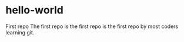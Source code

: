 # hello-world
First repo
The first repo is the first repo is the first repo by most coders learning git.
